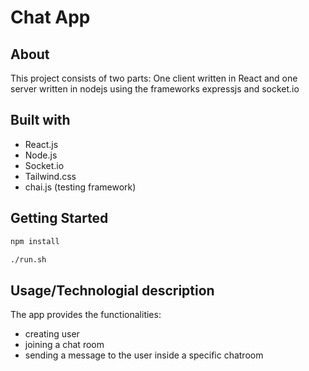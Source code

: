 # Chat App



## About

This project consists of two parts: One client written in React and one server written in nodejs using the frameworks expressjs and socket.io


## Built with
- React.js
- Node.js
- Socket.io
- Tailwind.css
- chai.js (testing framework)


## Getting Started
```bash
npm install 
```
```bash
./run.sh
```

## Usage/Technologial description

The app provides the functionalities:
- creating user
- joining a chat room
- sending a message to the user inside a specific chatroom 